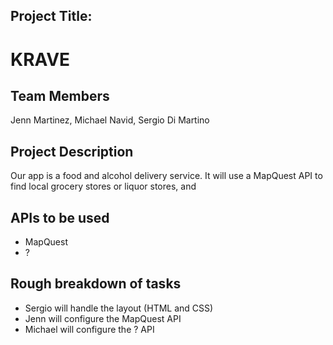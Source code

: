 ## Project Title:

KRAVE
=====

## Team Members
Jenn Martinez, Michael Navid, Sergio Di Martino

## Project Description
Our app is a food and alcohol delivery service. It will use a MapQuest API to find local grocery stores or liquor stores, and 

## APIs to be used
+ MapQuest
+ ?

## Rough breakdown of tasks
+ Sergio will handle the layout (HTML and CSS)
+ Jenn will configure the MapQuest API
+ Michael will configure the ? API
